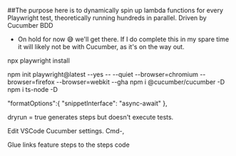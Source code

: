 ##The purpose here is to dynamically spin up lambda functions for every Playwright test, theoretically running hundreds in parallel. Driven by Cucumber BDD
- On hold for now 😅 we'll get there. If I do complete this in my spare time it will likely not be with Cucumber, as it's on the way out.


npx playwright install

npm init playwright@latest --yes -- --quiet --browser=chromium --browser=firefox --browser=webkit --gha
npm i @cucumber/cucumber -D
npm i ts-node -D

"formatOptions":{
"snippetInterface": "async-await"
},

dryrun = true generates steps but doesn't execute tests.

Edit VSCode Cucumber settings. Cmd-,

Glue links feature steps to the steps code
